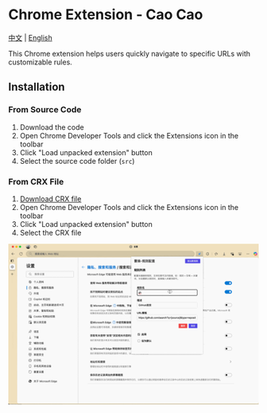 # Chrome Extension - Cao Cao

[中文](README.md) | [English](README_en.md)

This Chrome extension helps users quickly navigate to specific URLs with customizable rules.

## Installation

### From Source Code

1. Download the code
2. Open Chrome Developer Tools and click the Extensions icon in the toolbar
3. Click "Load unpacked extension" button
4. Select the source code folder (`src`)

### From CRX File

1. [Download CRX file](https://github.com/todrfu/browser-ext-cc/actions/runs/14084571246)
2. Open Chrome Developer Tools and click the Extensions icon in the toolbar
3. Click "Load unpacked extension" button
4. Select the CRX file

![](./demo.gif)